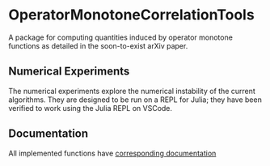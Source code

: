 # OperatorMonotoneCorrelationTools

A package for computing quantities induced by operator monotone functions as detailed in the soon-to-exist arXiv paper. 

## Numerical Experiments
The numerical experiments explore the numerical instability of the current algorithms. They are designed to be run on a REPL for Julia; they have been verified to work using the Julia REPL on VSCode.

## Documentation
All implemented functions have [corresponding documentation](https://qit-george.github.io/OperatorMonotoneCorrelationTools/dev/)


